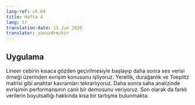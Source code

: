 ```yaml
---
lang-ref: ch.04
title: Hafta 4
lang: tr
translation-date: 15 Jun 2020
translator: yavuzdrmzksr
---
```


## Uygulama

Lineer cebirin kısaca gözden geçirilmesiyle başlayıp daha sonra ses verisi örneği üzerinden evrişim konusunu işliyoruz. Yerellik, durağanlık ve Toeplitz matrisi gibi anahtar kavramları tekrarlıyoruz. Daha sonra saha analizinde evrişimin performansının canlı bir demosunu veriyoruz. Son olarak da farklı verilerin boyutsallığı hakkında kısa bir tartışma bulunmakta.

<!--We start with a brief review of linear algebra and then extend the topic to convolutions using audio data as an example. Key concepts like locality, stationarity and Toeplitz matrix are reiterated. Then we give a live demo of convolution performance in pitch analysis. Finally, there is a short digression about the dimensionality of different data.-->

